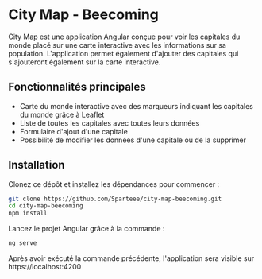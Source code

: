 # City Map - Beecoming

City Map est une application Angular conçue pour voir les capitales du monde
placé sur une carte interactive avec les informations sur sa population.
L'application permet également d'ajouter des capitales qui s'ajouteront
également sur la carte interactive.

## Fonctionnalités principales

- Carte du monde interactive avec des marqueurs indiquant les capitales du monde
  grâce à Leaflet
- Liste de toutes les capitales avec toutes leurs données
- Formulaire d'ajout d'une capitale
- Possibilité de modifier les données d'une capitale ou de la supprimer

## Installation

Clonez ce dépôt et installez les dépendances pour commencer :

```bash
git clone https://github.com/Sparteee/city-map-beecoming.git
cd city-map-beecoming
npm install
```

Lancez le projet Angular grâce à la commande :

```bash
ng serve
```

Après avoir exécuté la commande précédente, l'application sera visible sur
https://localhost:4200
